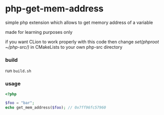 # php-get-mem-address

simple php extension which allows to get memory address of a variable

made for learning purposes only

if you want CLion to work properly with this code then change *set(phproot ~/php-src/)* in CMakeLists to your own php-src directory

### build
run `build.sh`

### usage
```php
<?php

$foo = "bar";
echo get_mem_address($foo); // 0x7ff96fc57960
```
